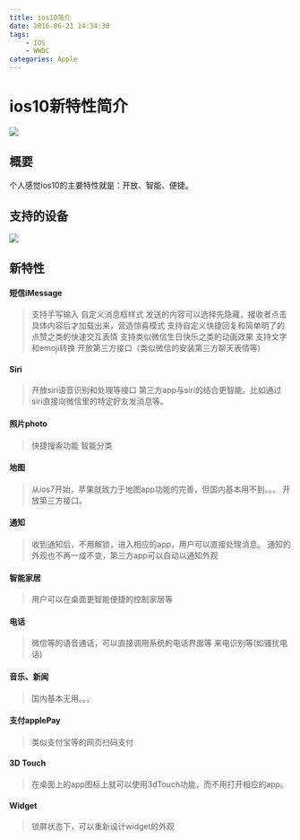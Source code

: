 ```yaml
---
title: ios10简介
date: 2016-06-21 14:34:30
tags: 
	- IOS
	- WWDC
categories: Apple
---
```


# ios10新特性简介
![](/ios10/ios10_preview.png)  
<!-- more -->
## 概要
个人感觉ios10的主要特性就是：开放、智能、便捷。
## 支持的设备
![](/ios10/ios10_devices.png)
## 新特性
#### 短信iMessage
> 支持手写输入
> 自定义消息框样式
> 发送的内容可以选择先隐藏，接收者点击具体内容后才加载出来，营造惊喜模式
> 支持自定义快捷回复和简单明了的点赞之类的快速交互表情
> 支持类似微信生日快乐之类的动画效果
> 支持文字和emoji转换
> 开放第三方接口（类似微信的安装第三方聊天表情等)  

#### Siri
>开放siri语音识别和处理等接口
>第三方app与siri的结合更智能。比如通过siri直接向微信里的特定好友发消息等。

#### 照片photo
>快捷搜索功能
>智能分类

#### 地图
>从ios7开始，苹果就致力于地图app功能的完善，但国内基本用不到。。。
>开放第三方接口。

#### 通知
>收到通知后，不用解锁，进入相应的app，用户可以直接处理消息。
>通知的外观也不再一成不变，第三方app可以自动以通知外观

#### 智能家居
>用户可以在桌面更智能便捷的控制家居等

#### 电话
>微信等的语音通话，可以直接调用系统的电话界面等
>来电识别等(如骚扰电话)

####  音乐、新闻
>国内基本无用。。。

#### 支付applePay
>类似支付宝等的网页扫码支付

#### 3D Touch
>在桌面上的app图标上就可以使用3dTouch功能，而不用打开相应的app。

#### Widget
>锁屏状态下，可以重新设计widget的外观